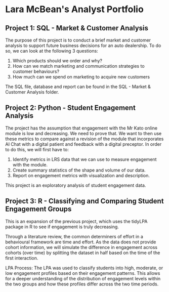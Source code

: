 # Lara McBean's Analyst Portfolio

## Project 1: SQL - Market & Customer Analysis

The purpose of this project is to conduct a brief market and customer analysis to support future business decisions for an auto dealership. To do so, we can look at the following 3 questions:
1. Which products should we order and why?
2. How can we match marketing and communication strategies to customer behaviours?
3. How much can we spend on marketing to acquire new customers

The SQL file, database and report can be found in the SQL - Market & Customer Analysis folder.

## Project 2: Python - Student Engagement Analysis

The project has the assumption that engagement with the Mr Kato online module is low and decreasing. We need to prove that. We want to then use these metrics to compare against a revision of the module that incorporates AI Chat with a digital patient and feedback with a digital preceptor. In order to do this, we will first have to:
1. Identify metrics in LRS data that we can use to measure engagement with the module.
2. Create summary statistics of the shape and volume of our data.
5. Report on engagement metrics with visualization and description.

This project is an exploratory analysis of student engagement data.

## Project 3: R - Classifying and Comparing Student Engagement Groups

This is an expansion of the previous project, which uses the tidyLPA package in R to see if engagement is truly decreasing. 

Through a literature review, the common determiners of effort in a behavioural framework are time and effort. As the data does not provide cohort information, we will simulate the difference in engagement across cohorts (over time) by splitting the dataset in half based on the time of the first interaction.

LPA Process: The LPA was used to classify students into high, moderate, or low engagement profiles based on their engagement patterns. This allows for a deeper understanding of the distribution of engagement levels within the two groups and how these profiles differ across the two time periods.
